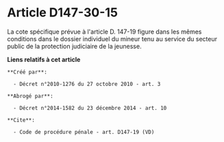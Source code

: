 # Article D147-30-15

La cote spécifique prévue à l'article D. 147-19 figure dans les mêmes conditions dans le dossier individuel du mineur tenu au
service du secteur public de la protection judiciaire de la jeunesse.

**Liens relatifs à cet article**

	**Créé par**:

	  - Décret n°2010-1276 du 27 octobre 2010 - art. 3

	**Abrogé par**:

	  - Décret n°2014-1582 du 23 décembre 2014 - art. 10

	**Cite**:

	  - Code de procédure pénale - art. D147-19 (VD)
